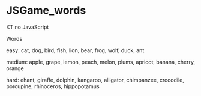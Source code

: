 # JSGame_words
КТ по JavaScript

Words

easy: cat, dog, bird, fish, lion, bear, frog, wolf, duck, ant

medium: apple, grape, lemon, peach, melon, plums, apricot, banana, cherry, orange

hard: ehant, giraffe, dolphin, kangaroo, alligator, chimpanzee, crocodile, porcupine, rhinoceros, hippopotamus
